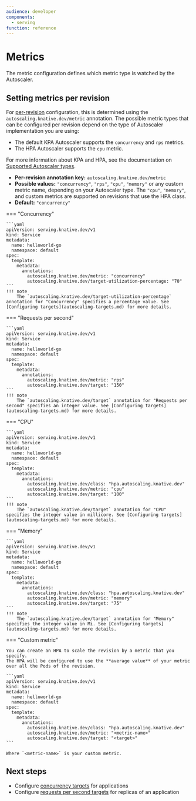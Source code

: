 ```yaml
---
audience: developer
components:
  - serving
function: reference
---
```


# Metrics

The metric configuration defines which metric type is watched by the Autoscaler.

## Setting metrics per revision

For [per-revision](autoscaler-types.md#global-versus-per-revision-settings) configuration, this is determined using the `autoscaling.knative.dev/metric` annotation.
The possible metric types that can be configured per revision depend on the type of Autoscaler implementation you are using:

* The default KPA Autoscaler supports the `concurrency` and `rps` metrics.
* The HPA Autoscaler supports the `cpu` metric.

<!-- TODO: Add details about different metrics types, how concurrency and rps differ. Explain cpu. -->

For more information about KPA and HPA, see the documentation on [Supported Autoscaler types](autoscaler-types.md).

* **Per-revision annotation key:** `autoscaling.knative.dev/metric`
* **Possible values:** `"concurrency"`, `"rps"`, `"cpu"`, `"memory"` or any custom metric name, depending on your Autoscaler type. The `"cpu"`, `"memory"`, and custom metrics are supported on revisions that use the HPA class.
* **Default:** `"concurrency"`


=== "Concurrency"

    ```yaml
    apiVersion: serving.knative.dev/v1
    kind: Service
    metadata:
      name: helloworld-go
      namespace: default
    spec:
      template:
        metadata:
          annotations:
            autoscaling.knative.dev/metric: "concurrency"
            autoscaling.knative.dev/target-utilization-percentage: "70" 
    ```
    !!! note
        The `autoscaling.knative.dev/target-utilization-percentage` annotation for "Concurrency" specifies a percentage value. See [Configuring targets](autoscaling-targets.md) for more details.

=== "Requests per second"

    ```yaml
    apiVersion: serving.knative.dev/v1
    kind: Service
    metadata:
      name: helloworld-go
      namespace: default
    spec:
      template:
        metadata:
          annotations:
            autoscaling.knative.dev/metric: "rps"
            autoscaling.knative.dev/target: "150"
    ```
    !!! note
        The `autoscaling.knative.dev/target` annotation for "Requests per second" specifies an integer value. See [Configuring targets](autoscaling-targets.md) for more details.

=== "CPU"

    ```yaml
    apiVersion: serving.knative.dev/v1
    kind: Service
    metadata:
      name: helloworld-go
      namespace: default
    spec:
      template:
        metadata:
          annotations:
            autoscaling.knative.dev/class: "hpa.autoscaling.knative.dev"
            autoscaling.knative.dev/metric: "cpu"
            autoscaling.knative.dev/target: "100"
    ```
    !!! note
        The `autoscaling.knative.dev/target` annotation for "CPU" specifies the integer value in millicore. See [Configuring targets](autoscaling-targets.md) for more details.

=== "Memory"

    ```yaml
    apiVersion: serving.knative.dev/v1
    kind: Service
    metadata:
      name: helloworld-go
      namespace: default
    spec:
      template:
        metadata:
          annotations:
            autoscaling.knative.dev/class: "hpa.autoscaling.knative.dev"
            autoscaling.knative.dev/metric: "memory"
            autoscaling.knative.dev/target: "75"
    ```
    !!! note
        The `autoscaling.knative.dev/target` annotation for "Memory" specifies the integer value in Mi. See [Configuring targets](autoscaling-targets.md) for more details.

=== "Custom metric"

    You can create an HPA to scale the revision by a metric that you specify.
    The HPA will be configured to use the **average value** of your metric over all the Pods of the revision.

    ```yaml
    apiVersion: serving.knative.dev/v1
    kind: Service
    metadata:
      name: helloworld-go
      namespace: default
    spec:
      template:
        metadata:
          annotations:
            autoscaling.knative.dev/class: "hpa.autoscaling.knative.dev"
            autoscaling.knative.dev/metric: "<metric-name>"
            autoscaling.knative.dev/target: "<target>"
    ```

    Where `<metric-name>` is your custom metric.



## Next steps

* Configure [concurrency targets](concurrency.md) for applications
* Configure [requests per second targets](rps-target.md) for replicas of an application
